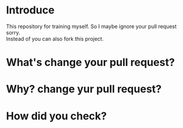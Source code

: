 # Introduce
This repository for training myself. So I maybe ignore your pull request sorry.  
Instead of you can also fork this project.

# What's change your pull request?

# Why? change yur pull request?

# How did you check?

